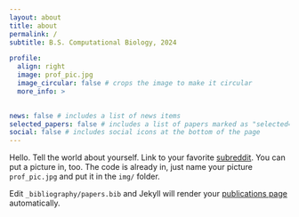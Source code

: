 ```yaml
---
layout: about
title: about
permalink: /
subtitle: B.S. Computational Biology, 2024

profile:
  align: right
  image: prof_pic.jpg
  image_circular: false # crops the image to make it circular
  more_info: >
    

news: false # includes a list of news items
selected_papers: false # includes a list of papers marked as "selected={true}"
social: false # includes social icons at the bottom of the page
---
```


Hello. Tell the world about yourself. Link to your favorite [subreddit](http://reddit.com). You can put a picture in, too. The code is already in, just name your picture `prof_pic.jpg` and put it in the `img/` folder.

Edit `_bibliography/papers.bib` and Jekyll will render your [publications page](/al-folio/publications/) automatically.

